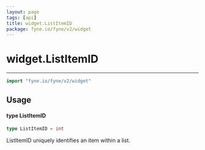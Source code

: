 ```yaml
---
layout: page
tags: [api]
title: widget.ListItemID
package: fyne.io/fyne/v2/widget
---
```


# widget.ListItemID
---
```go
import "fyne.io/fyne/v2/widget"
```

## Usage

#### type ListItemID

```go
type ListItemID = int
```

ListItemID uniquely identifies an item within a list.
